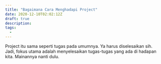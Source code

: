 ```yaml
---
title: "Bagaimana Cara Menghadapi Project"
date: 2020-12-10T02:02:12Z
draft: true
description: 
tags:
  - 
---
```


Project itu sama seperti tugas pada umumnya. Ya harus diselesaikan sih.
Jadi, fokus utama adalah menyelesaikan tugas-tugas yang ada di hadapan kita. Mainannya nanti dulu.